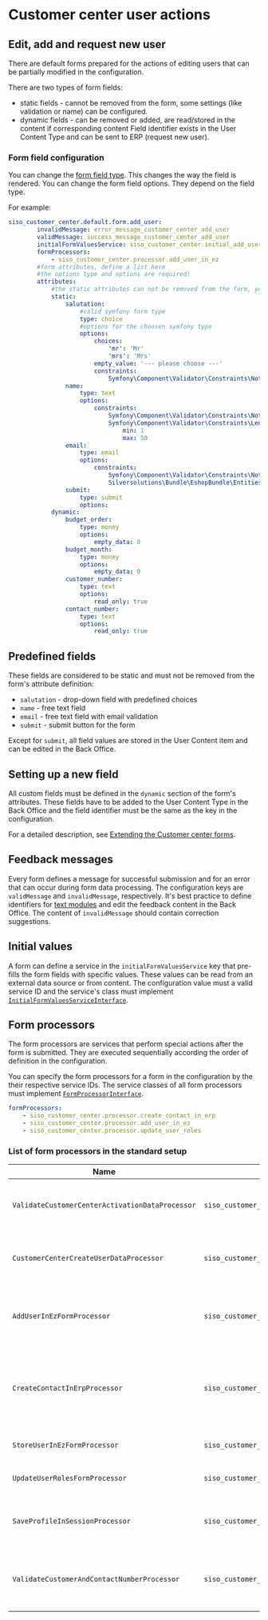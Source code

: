 # Customer center user actions

## Edit, add and request new user

There are default forms prepared for the actions of editing users that can be partially modified in the configuration.

There are two types of form fields:

- static fields - cannot be removed from the form, some settings (like validation or name) can be configured.
- dynamic fields - can be removed or added, are read/stored in the content if corresponding content Field identifier exists in the User Content Type and can be sent to ERP (request new user).

### Form field configuration

You can change the [form field type](http://symfony.com/doc/current/reference/forms/types.html).
This changes the way the field is rendered.
You can change the form field options. They depend on the field type.

For example:

``` yaml
siso_customer_center.default.form.add_user:
        invalidMessage: error_message_customer_center_add_user
        validMessage: success_message_customer_center_add_user
        initialFormValuesService: siso_customer_center.initial_add_user_values_service
        formProcessors:
            - siso_customer_center.processor.add_user_in_ez
        #form attributes, define a list here
        #the options type and options are required!
        attributes:
            #the static attributes can not be removed from the form, you can simply configure the settings and constraints here
            static:
                salutation:
                    #valid symfony form type
                    type: choice
                    #options for the choosen symfony type
                    options:
                        choices:
                            'mr': 'Mr'
                            'mrs': 'Mrs'
                        empty_value: '--- please choose ---'
                        constraints:
                            Symfony\Component\Validator\Constraints\NotBlank:
                name:
                    type: text
                    options:
                        constraints:
                            Symfony\Component\Validator\Constraints\NotBlank:
                            Symfony\Component\Validator\Constraints\Length:
                                min: 1
                                max: 50
                email:
                    type: email
                    options:
                        constraints:
                            Symfony\Component\Validator\Constraints\NotBlank:
                            Silversolutions\Bundle\EshopBundle\Entities\Forms\Constraints\Email:
                submit:
                    type: submit
                    options:
            dynamic:
                budget_order:
                    type: money
                    options:
                        empty_data: 0
                budget_month:
                    type: money
                    options:
                        empty_data: 0
                customer_number:
                    type: text
                    options:
                        read_only: true
                contact_number:
                    type: text
                    options:
                        read_only: true
```

## Predefined fields

These fields are considered to be static and must not be removed from the form's attribute definition:

- `salutation` - drop-down field with predefined choices
- `name` - free text field
- `email` - free text field with email validation
- `submit` - submit button for the form

Except for `submit`, all field values are stored in the User Content item and can be edited in the Back Office.

## Setting up a new field

All custom fields must be defined in the `dynamic` section of the form's attributes.
These fields have to be added to the User Content Type in the Back Office and the field identifier must be the same as the key in the configuration.

For a detailed description, see [Extending the Customer center forms](../customer_center_cookbook.md#extending-the-customer-center-forms).

## Feedback messages

Every form defines a message for successful submission and for an error that can occur during form data processing.
The configuration keys are `validMessage` and `invalidMessage`, respectively.
It's best practice to define identifiers for [text modules](../../../translations/translations.md)
and edit the feedback content in the Back Office.
The content of `invalidMessage` should contain correction suggestions.

## Initial values

A form can define a service in the `initialFormValuesService` key that pre-fills the form fields with specific values.
These values can be read from an external data source or from content.
The configuration value must a valid service ID and the service's class must implement [`InitialFormValuesServiceInterface`](../customer_center_api/initialformvaluesserviceinterface.md).

## Form processors

The form processors are services that perform special actions after the form is submitted.
They are executed sequentially according the order of definition in the configuration.

You can specify the form processors for a form in the configuration by the their respective service IDs.
The service classes of all form processors must implement [`FormProcessorInterface`](../customer_center_api/formprocessorinterface.md).

``` yaml
formProcessors:
    - siso_customer_center.processor.create_contact_in_erp
    - siso_customer_center.processor.add_user_in_ez
    - siso_customer_center.processor.update_user_roles
```

### List of form processors in the standard setup

|Name|ID|Description|
|--- |--- |--- |
|`ValidateCustomerCenterActivationDataProcessor`|`siso_customer_center.validate_customer_center_activation`|Checks if the given user has Customer center enabled|
|`CustomerCenterCreateUserDataProcessor`|`siso_customer_center.customer_center_create_user`|Creates user and Company Content item in Customer center|
|`AddUserInEzFormProcessor`|`siso_customer_center.processor.add_user_in_ez`|Creates a new User Content item out of the posted form data|
|`CreateContactInErpProcessor`|`siso_customer_center.processor.create_contact_in_erp`|Sends a `CreateContact` request to ERP and assigns the contact number to the user|
|`StoreUserInEzFormProcessor`|`siso_customer_center.processor.store_user_form_in_ez`|Stores changed data in content|
|`UpdateUserRolesFormProcessor`|`siso_customer_center.processor.update_user_roles`|Changes user Roles in for posted data|
|`SaveProfileInSessionProcessor`|`siso_customer_center.processor.save_profile_in_session`|Stores changed user data of the current user in the session|
|`ValidateCustomerAndContactNumberProcessor`|`siso_customer_center.processor.validate_customer_and_contact_number`|Checks if the given customer and contact number are correct|
